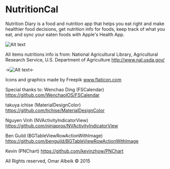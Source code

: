 # NutritionCal

Nutrition Diary is a food and nutrition app that helps you eat right and make healthier food decisions, get nutrition info for foods, keep track of what you eat, and sync your eaten foods with Apple's Health App.

![Alt text](https://github.com/omaralbeik/NutritionCal/blob/master/screenShots/readme_header.jpg "Nutrition Cal")

All items nutritions info is from: National Agricultural Library, Agricultural Research Service, U.S. Department of Agriculture
http://www.nal.usda.gov/

->![Alt text](https://github.com/omaralbeik/NutritionCal/blob/master/screenShots/tutorial.gif "Tutorial")<-


Icons and graphics made by Freepik
www.flaticon.com


Special thanks to:
Wenchao Ding (FSCalendar)
https://github.com/WenchaoIOS/FSCalendar

takuya ichise (MaterialDesignColor)
https://github.com/tichise/MaterialDesignColor

Nguyen Vinh (NVActivityIndicatorView)
https://github.com/ninjaprox/NVActivityIndicatorView

Ben Guild (BGTableViewRowActionWithImage)
https://github.com/benguild/BGTableViewRowActionWithImage

Kevin (PNChart)
https://github.com/kevinzhow/PNChart

All Rights reserved, Omar Albeik © 2015
